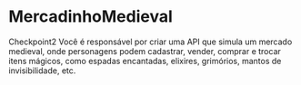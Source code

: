 # MercadinhoMedieval
Checkpoint2 Você é responsável por criar uma API que simula um mercado medieval, onde personagens podem cadastrar, vender, comprar e trocar itens mágicos, como espadas encantadas, elixires, grimórios, mantos de invisibilidade, etc.
